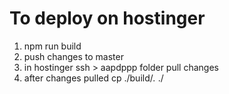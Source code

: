 # To deploy on hostinger

1. npm run build
2. push changes to master
3. in hostinger ssh > aapdppp folder pull changes
4. after changes pulled cp ./build/_._ ./
